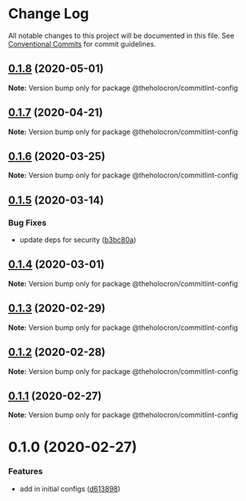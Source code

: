 # Change Log

All notable changes to this project will be documented in this file.
See [Conventional Commits](https://conventionalcommits.org) for commit guidelines.

## [0.1.8](https://github.com/the-holocron/threepio/compare/@theholocron/commitlint-config@0.1.7...@theholocron/commitlint-config@0.1.8) (2020-05-01)

**Note:** Version bump only for package @theholocron/commitlint-config





## [0.1.7](https://github.com/the-holocron/threepio/compare/@theholocron/commitlint-config@0.1.6...@theholocron/commitlint-config@0.1.7) (2020-04-21)

**Note:** Version bump only for package @theholocron/commitlint-config





## [0.1.6](https://github.com/the-holocron/threepio/compare/@theholocron/commitlint-config@0.1.5...@theholocron/commitlint-config@0.1.6) (2020-03-25)

**Note:** Version bump only for package @theholocron/commitlint-config





## [0.1.5](https://github.com/the-holocron/threepio/compare/@theholocron/commitlint-config@0.1.4...@theholocron/commitlint-config@0.1.5) (2020-03-14)


### Bug Fixes

* update deps for security ([b3bc80a](https://github.com/the-holocron/threepio/commit/b3bc80a8a6baea3fd3dc0b6fb4aa28a9b47ea9a5))





## [0.1.4](https://github.com/the-holocron/threepio/compare/@theholocron/commitlint-config@0.1.3...@theholocron/commitlint-config@0.1.4) (2020-03-01)

**Note:** Version bump only for package @theholocron/commitlint-config





## [0.1.3](https://github.com/the-holocron/threepio/compare/@theholocron/commitlint-config@0.1.2...@theholocron/commitlint-config@0.1.3) (2020-02-29)

**Note:** Version bump only for package @theholocron/commitlint-config





## [0.1.2](https://github.com/the-holocron/threepio/compare/@theholocron/commitlint-config@0.1.1...@theholocron/commitlint-config@0.1.2) (2020-02-28)

**Note:** Version bump only for package @theholocron/commitlint-config





## [0.1.1](https://github.com/the-holocron/threepio/compare/@theholocron/commitlint-config@0.1.0...@theholocron/commitlint-config@0.1.1) (2020-02-27)

**Note:** Version bump only for package @theholocron/commitlint-config





# 0.1.0 (2020-02-27)


### Features

* add in initial configs ([d613898](https://github.com/the-holocron/threepio/commit/d613898f18bb20b7fc879d80c15f025555de2765))

